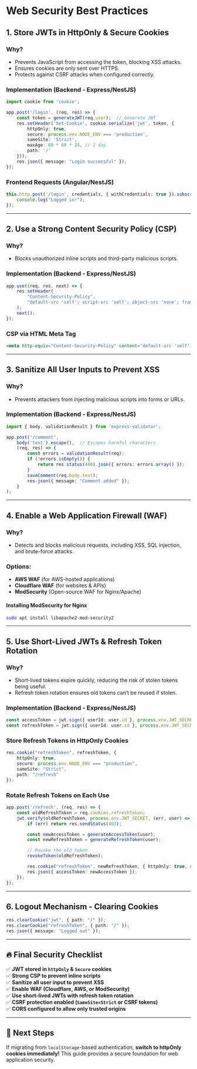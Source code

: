 # Web Security Best Practices

## 1. **Store JWTs in HttpOnly & Secure Cookies**
### Why?
- Prevents JavaScript from accessing the token, blocking XSS attacks.
- Ensures cookies are only sent over HTTPS.
- Protects against CSRF attacks when configured correctly.

### Implementation (Backend - Express/NestJS)
```typescript
import cookie from 'cookie';

app.post('/login', (req, res) => {
    const token = generateJWT(req.user);  // Generate JWT
    res.setHeader('Set-Cookie', cookie.serialize('jwt', token, {
        httpOnly: true,
        secure: process.env.NODE_ENV === 'production',
        sameSite: 'Strict',
        maxAge: 60 * 60 * 24, // 1 day
        path: '/'
    }));
    res.json({ message: "Login successful" });
});
```

### Frontend Requests (Angular/NestJS)
```typescript
this.http.post('/login', credentials, { withCredentials: true }).subscribe(response => {
    console.log("Logged in!");
});
```

---

## 2. **Use a Strong Content Security Policy (CSP)**
### Why?
- Blocks unauthorized inline scripts and third-party malicious scripts.

### Implementation (Backend - Express/NestJS)
```typescript
app.use((req, res, next) => {
    res.setHeader(
        "Content-Security-Policy",
        "default-src 'self'; script-src 'self'; object-src 'none'; frame-ancestors 'none';"
    );
    next();
});
```

### CSP via HTML Meta Tag
```html
<meta http-equiv="Content-Security-Policy" content="default-src 'self'; script-src 'self'">
```

---

## 3. **Sanitize All User Inputs to Prevent XSS**
### Why?
- Prevents attackers from injecting malicious scripts into forms or URLs.

### Implementation (Backend - Express/NestJS)
```typescript
import { body, validationResult } from 'express-validator';

app.post('/comment',
    body('text').escape(),  // Escapes harmful characters
    (req, res) => {
        const errors = validationResult(req);
        if (!errors.isEmpty()) {
            return res.status(400).json({ errors: errors.array() });
        }
        saveComment(req.body.text);
        res.json({ message: "Comment added" });
    }
);
```

---

## 4. **Enable a Web Application Firewall (WAF)**
### Why?
- Detects and blocks malicious requests, including XSS, SQL injection, and brute-force attacks.

### Options:
- **AWS WAF** (for AWS-hosted applications)
- **Cloudflare WAF** (for websites & APIs)
- **ModSecurity** (Open-source WAF for Nginx/Apache)

#### Installing ModSecurity for Nginx
```bash
sudo apt install libapache2-mod-security2
```

---

## 5. **Use Short-Lived JWTs & Refresh Token Rotation**
### Why?
- Short-lived tokens expire quickly, reducing the risk of stolen tokens being useful.
- Refresh token rotation ensures old tokens can’t be reused if stolen.

### Implementation (Backend - Express/NestJS)
```typescript
const accessToken = jwt.sign({ userId: user.id }, process.env.JWT_SECRET, { expiresIn: '15m' });
const refreshToken = jwt.sign({ userId: user.id }, process.env.JWT_SECRET, { expiresIn: '7d' });
```

### Store Refresh Tokens in HttpOnly Cookies
```typescript
res.cookie("refreshToken", refreshToken, {
    httpOnly: true,
    secure: process.env.NODE_ENV === "production",
    sameSite: "Strict",
    path: "/refresh"
});
```

### Rotate Refresh Tokens on Each Use
```typescript
app.post('/refresh', (req, res) => {
    const oldRefreshToken = req.cookies.refreshToken;
    jwt.verify(oldRefreshToken, process.env.JWT_SECRET, (err, user) => {
        if (err) return res.sendStatus(403);

        const newAccessToken = generateAccessToken(user);
        const newRefreshToken = generateRefreshToken(user);

        // Revoke the old token
        revokeToken(oldRefreshToken);

        res.cookie("refreshToken", newRefreshToken, { httpOnly: true, secure: true });
        res.json({ accessToken: newAccessToken });
    });
});
```

---

## 6. **Logout Mechanism - Clearing Cookies**
```typescript
res.clearCookie("jwt", { path: "/" });
res.clearCookie("refreshToken", { path: "/" });
res.json({ message: "Logged out" });
```

---

## 🔥 **Final Security Checklist**
✅ **JWT stored in `httpOnly` & `Secure` cookies**  
✅ **Strong CSP to prevent inline scripts**  
✅ **Sanitize all user input to prevent XSS**  
✅ **Enable WAF (Cloudflare, AWS, or ModSecurity)**  
✅ **Use short-lived JWTs with refresh token rotation**  
✅ **CSRF protection enabled (`SameSite=Strict` or CSRF tokens)**  
✅ **CORS configured to allow only trusted origins**  

---

## 🚀 **Next Steps**
If migrating from `localStorage`-based authentication, **switch to httpOnly cookies immediately!** This guide provides a secure foundation for web application security.

